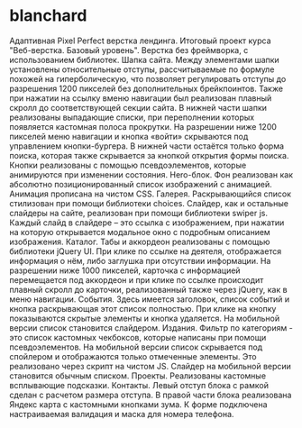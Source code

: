 # blanchard
Адаптивная Pixel Perfect верстка лендинга. Итоговый проект курса "Веб-верстка. Базовый уровень". Верстка без фреймворка, с использованием библиотек.
Шапка сайта.
Между элементами шапки установлены относительные отступы, рассчитываемые по формуле похожей на гиперболическую, что позволяет регулировать отступы до разрешения 1200 пикселей без дополнительных брейкпоинтов. Также при нажатии на ссылку вменю навигации был реализован плавный скролл до соответствующей секции сайта. В нижней части шапки реализованы выпадающие списки, при переполнении которых появляется кастомная полоса прокрутки.
На разрешении ниже 1200 пикселей меню навигации и кнопка «войти» скрываются под управлением кнопки-бургера. В нижней части остаётся только форма поиска, которая также скрывается за кнопкой открытия формы поиска. Кнопки реализованы с помощью псевдоэлементов, которые анимируются при изменении состояния.
Hero-блок.
Фон реализован как абсолютно позиционированный список изображений с анимацией. Анимация прописана на чистом CSS.
Галерея.
Раскрывающийся список стилизован при помощи библиотеки choices. Слайдер, как и остальные слайдеры на сайте, реализован при помощи библиотеки swiper js. Каждый слайд в слайдере – это ссылка с изображением, при нажатии на которую открывается модальное окно с подробным описанием изображения.
Каталог.
Табы и аккордеон реализованы с помощью библиотеки jQuery UI. При клике по ссылке на деятеля, отображается информация о нём, либо заглушка при отсутствии информации. На разрешении ниже 1000 пикселей, карточка с информацией перемещается под аккордеон и при клике по ссылке происходит плавный скролл до карточки, реализованный также через jQuery, как в меню навигации.
События.
Здесь имеется заголовок, список событий и кнопка раскрывающая этот список полностью. При клике на кнопку показываются скрытые элементы и кнопка удаляется. На мобильной версии список становится слайдером.
Издания.
Фильтр по категориям - это список кастомных чекбоксов, которые написаны при помощи псевдоэлементов. На мобильной версии список скрывается под спойлером и отображаются только отмеченные элементы. Это реализовано через скрипт на чистом JS. Слайдер на мобильной версии становится обычным списком.
Проекты.
Реализованы кастомные всплывающие подсказки.
Контакты.
Левый отступ блока с рамкой сделан с расчетом размера отступа. В правой части блока реализована Яндекс карта с кастомными кнопками зума. К форме подключена настраиваемая валидация и маска для номера телефона.
